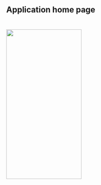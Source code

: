 ## Application home page
#
<img src="https://camo.githubusercontent.com/..." data-canonical-src="https://github.com/ghassan-amreyah/Masroofe/assets/114358612/f9501b53-a4cf-47f3-98c1-46572ac34646" width="200" height="400" />

